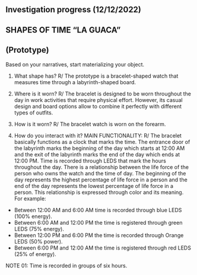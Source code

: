 ## Investigation progress (12/12/2022)

## SHAPES OF TIME “LA GUACA”                        
## (Prototype)

Based on your narratives, start materializing your object.

1. What shape has?
R/ The prototype is a bracelet-shaped watch that measures time through a labyrinth-shaped board.

2. Where is it worn? 
R/ The bracelet is designed to be worn throughout the day in work activities that require physical effort. However, its casual design and board options allow to combine it perfectly with different types of outfits.

3. How is it worn?
R/ The bracelet watch is worn on the forearm.

4. How do you interact with it?
MAIN FUNCTIONALITY:
R/ The bracelet basically functions as a clock that marks the time.
The entrance door of the labyrinth marks the beginning of the day which starts at 12:00 AM and the exit of the labyrinth marks the end of the day which ends at 12:00 PM.
Time is recorded through LEDS that mark the hours throughout the day. There is a relationship between the life force of the person who owns the watch and the time of day.
The beginning of the day represents the highest percentage of life force in a person and the end of the day represents the lowest percentage of life force in a person. This relationship is expressed through color and its meaning. For example:

- Between 12:00 AM and 6:00 AM time is recorded through blue LEDS (100% energy).
- Between 6:00 AM and 12:00 PM the time is registered through green LEDS (75% energy).
- Between 12:00 PM and 6:00 PM the time is recorded through Orange LEDS (50% power).
- Between 6:00 PM and 12:00 AM the time is registered through red LEDS (25% of energy).

NOTE 01: Time is recorded in groups of six hours.
